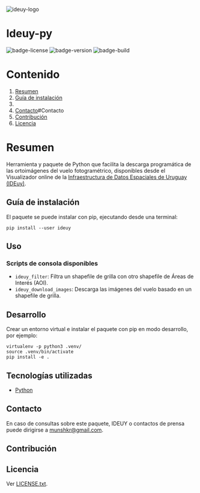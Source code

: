 ![ideuy-logo]( http://drive.google.com/uc?export=view&id=1wUy_yiXHLJo2uYeGEpvhaj73yI8eM1ik)
# Ideuy-py

![badge-license](https://img.shields.io/badge/license-BSD%202-green)
![badge-version](https://img.shields.io/badge/version-0.1.0-yellow)
![badge-build](https://img.shields.io/badge/build%20with-python-yellow)

# Contenido
1. [Resumen](#Resumen)
2. [Guía de instalación](#Guía%20de%20instalación)
4. []()
5. [Contacto]()#Contacto
6. [Contribución](#Contribución)
7. [Licencia](#Licencia)


# Resumen

Herramienta y paquete de Python que facilita la descarga programática de las
ortoimágenes del vuelo fotogramétrico, disponibles desde el Visualizador online
de la [Infraestructura de Datos Espaciales de Uruguay
(IDEuy)](https://www.gub.uy/infraestructura-datos-espaciales/).

## Guía de instalación

El paquete se puede instalar con pip, ejecutando desde una terminal:

```
pip install --user ideuy
```

## Uso

### Scripts de consola disponibles

* `ideuy_filter`: Filtra un shapefile de grilla con otro shapefile de Áreas de Interés (AOI).
* `ideuy_download_images`: Descarga las imágenes del vuelo basado en un shapefile de grilla.

## Desarrollo

Crear un entorno virtual e instalar el paquete con pip en modo desarrollo, por ejemplo:

```
virtualenv -p python3 .venv/
source .venv/bin/activate
pip install -e .
```
## Tecnologías utilizadas
   - [Python](https://www.python.org/)

## Contacto

En caso de consultas sobre este paquete, IDEUY o contactos de prensa puede dirigirse a munshkr@gmail.com. 

## Contribución

## Licencia

Ver [LICENSE.txt](LICENSE.txt).
